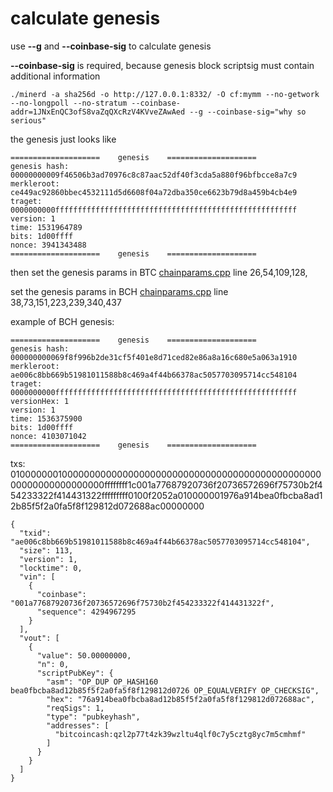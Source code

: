 # calculate genesis

use **--g** and **--coinbase-sig** to calculate genesis

**--coinbase-sig** is required, because genesis block scriptsig must contain additional information 
```
./minerd -a sha256d -o http://127.0.0.1:8332/ -O cf:mymm --no-getwork --no-longpoll --no-stratum --coinbase-addr=1JNxEnQC3ofS8vaZqQXcRzV4KVveZAwAed --g --coinbase-sig="why so serious"
```
the genesis just looks like
```
====================    genesis    ====================
genesis hash: 00000000009f46506b3ad70976c8c87aac52df40f3cda5a880f96bfbcce8a7c9
merkleroot: ce449ac92860bbec4532111d5d6608f04a72dba350ce6623b79d8a459b4cb4e9
traget: 0000000000ffffffffffffffffffffffffffffffffffffffffffffffffffffff
version: 1
time: 1531964789
bits: 1d00ffff
nonce: 3941343488
====================    genesis    ====================
```

then set the genesis params in BTC [chainparams.cpp](./chainparams_btc.cpp#L26) line 26,54,109,128,

set the genesis params in BCH [chainparams.cpp](./chainparams_bch.cpp#L38) line 38,73,151,223,239,340,437


example of BCH genesis:
```
====================    genesis    ====================
genesis hash: 000000000069f8f996b2de31cf5f401e8d71ced82e86a8a16c680e5a063a1910
merkleroot: ae006c8bb669b51981011588b8c469a4f44b66378ac5057703095714cc548104
traget: 0000000000ffffffffffffffffffffffffffffffffffffffffffffffffffffff
versionHex: 1
version: 1
time: 1536375900
bits: 1d00ffff
nonce: 4103071042
====================    genesis    ====================
```

txs:
01000000010000000000000000000000000000000000000000000000000000000000000000ffffffff1c001a77687920736f20736572696f75730b2f454233322f414431322fffffffff0100f2052a010000001976a914bea0fbcba8ad12b85f5f2a0fa5f8f129812d072688ac00000000

```
{
  "txid": "ae006c8bb669b51981011588b8c469a4f44b66378ac5057703095714cc548104",
  "size": 113,
  "version": 1,
  "locktime": 0,
  "vin": [
    {
      "coinbase": "001a77687920736f20736572696f75730b2f454233322f414431322f",
      "sequence": 4294967295
    }
  ],
  "vout": [
    {
      "value": 50.00000000,
      "n": 0,
      "scriptPubKey": {
        "asm": "OP_DUP OP_HASH160 bea0fbcba8ad12b85f5f2a0fa5f8f129812d0726 OP_EQUALVERIFY OP_CHECKSIG",
        "hex": "76a914bea0fbcba8ad12b85f5f2a0fa5f8f129812d072688ac",
        "reqSigs": 1,
        "type": "pubkeyhash",
        "addresses": [
          "bitcoincash:qzl2p77t4zk39wzltu4qlf0c7y5cztg8yc7m5cmhmf"
        ]
      }
    }
  ]
}
```
